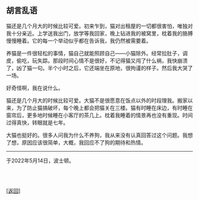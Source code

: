 ## 胡言乱语

猫还是几个月大的时候比较可爱。初来乍到，猫对出租屋的一切都很害怕，唯独对我十分亲近。上学送我出门，放学等我回家，晚上钻进我的被窝里，枕着我的胳膊慢慢睡着。它的每一个举动似乎都在告诉我，我仍然被需要着。

养猫是一件很轻松的事情，猫自己就能照顾自己——小猫除外。经常拉肚子，调皮，偷吃，玩失踪。那段时间心情不是很好，不记得猫又闯了什么祸，我快崩溃了，凶了猫一句。半个小时之后，它还端坐在原地，很拘谨的样子。然后我大哭了一场。

好奇怪啊，我在说什么。

猫还是几个月大的时候比较可爱。大猫不是很愿意在饭点以外的时段理我。搬家以来，为了防止猫搞破坏，每个晚上都会把猫关在三楼。猫有时睡在床边，有时睡在窗帘后，更多地时候睡在小客厅的茶几上。枕着我睡着的情景再也没有重现。时间过得真快，转眼就是七年。

大猫也挺好的。很多人问我为什么不养狗，我从来没有认真回答过这个问题。我想了想，原因应该很简单，大概，我回应不了狗的期待和热情。

------

于2022年5月14日，波士顿。

<br>

<br>

[[返回]](../../../../sites/小作文们/碎碎念.md)
